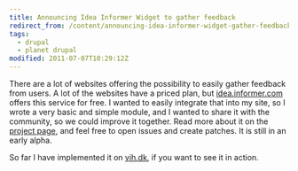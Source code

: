 ```yaml
---
title: Announcing Idea Informer Widget to gather feedback
redirect_from: /content/announcing-idea-informer-widget-gather-feedback
tags:
  - drupal
  - planet drupal
modified: 2011-07-07T10:29:12Z
---
```


There are a lot of websites offering the possibility to easily gather feedback from users. A lot of the websites have a priced plan, but [idea.informer.com](http://idea.informer.com) offers this service for free. I wanted to easily integrate that into my site, so I wrote a very basic and simple module, and I wanted to share it with the community, so we could improve it together. Read more about it on the [project page](http://drupal.org/project/ideainformer_widget), and feel free to open issues and create patches. It is still in an early alpha.

So far I have implemented it on [vih.dk](http://vih.dk), if you want to see it in action.
